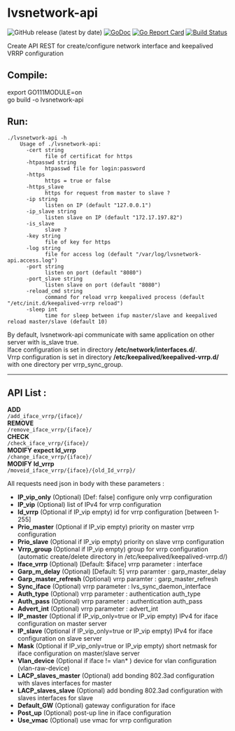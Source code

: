 # lvsnetwork-api
![GitHub release (latest by date)](https://img.shields.io/github/v/release/jeremmfr/lvsnetwork-api)
[![GoDoc](https://godoc.org/github.com/jeremmfr/lvsnetwork-api?status.svg)](https://godoc.org/github.com/jeremmfr/lvsnetwork-api)
[![Go Report Card](https://goreportcard.com/badge/github.com/jeremmfr/lvsnetwork-api)](https://goreportcard.com/report/github.com/jeremmfr/lvsnetwork-api)
[![Build Status](https://travis-ci.org/jeremmfr/lvsnetwork-api.svg?branch=master)](https://travis-ci.org/jeremmfr/lvsnetwork-api)

Create API REST for create/configure network interface and keepalived VRRP configuration


Compile:
--------

export GO111MODULE=on  
go build -o lvsnetwork-api

Run:
----
	./lvsnetwork-api -h
		Usage of ./lvsnetwork-api:
		  -cert string
		        file of certificat for https
		  -htpasswd string
		        htpasswd file for login:password
		  -https
		        https = true or false
		  -https_slave
		        https for request from master to slave ?
		  -ip string
		        listen on IP (default "127.0.0.1")
		  -ip_slave string
		        listen slave on IP (default "172.17.197.82")
		  -is_slave
		        slave ?
		  -key string
		        file of key for https
		  -log string
		        file for access log (default "/var/log/lvsnetwork-api.access.log")
		  -port string
		        listen on port (default "8080")
		  -port_slave string
		        listen slave on port (default "8080")
		  -reload_cmd string
		        command for reload vrrp keepalived process (default "/etc/init.d/keepalived-vrrp reload")
		  -sleep int
		        time for sleep between ifup master/slave and keepalived reload master/slave (default 10)

By default, lvsnetwork-api communicate with same application on other server with is_slave true.  
Iface configuration is set in directory **/etc/network/interfaces.d/**.  
Vrrp configuration is set in directory **/etc/keepalived/keepalived-vrrp.d/** with one directory per vrrp_sync_group.  
***
API List :
---------

**ADD**  
	`/add_iface_vrrp/{iface}/`  
**REMOVE**  
	`/remove_iface_vrrp/{iface}/`  
**CHECK**  
	`/check_iface_vrrp/{iface}/`  
**MODIFY expect Id_vrrp**  
	`/change_iface_vrrp/{iface}/`  
**MODIFY Id_vrrp**  
	`/moveid_iface_vrrp/{iface}/{old_Id_vrrp}/`  


All requests need json in body with these parameters :
* **IP_vip_only** (Optional) [Def: false] configure only vrrp configuration
* **IP_vip** (Optional) list of IPv4 for vrrp configuration
* **Id_vrrp** (Optional if IP_vip empty) id for vrrp configuration [between 1-255]
* **Prio_master** (Optional if IP_vip empty) priority on master vrrp configuration
* **Prio_slave** (Optional if IP_vip empty) priority on slave vrrp configuration
* **Vrrp_group** (Optional if IP_vip empty) group for vrrp configuration (automatic create/delete directory in /etc/keepalived/keepalived-vrrp.d/)
* **Iface_vrrp** (Optional) [Default: $iface] vrrp parameter : interface
* **Garp_m_delay** (Optional) [Default: 5] vrrp paramter : garp_master_delay
* **Garp_master_refresh** (Optional) vrrp paramter : garp_master_refresh
* **Sync_iface** (Optional) vrrp parameter : lvs_sync_daemon_interface
* **Auth_type** (Optional) vrrp parameter :  authentication auth_type
* **Auth_pass** (Optional) vrrp parameter : authentication auth_pass
* **Advert_int** (Optional) vrrp parameter : advert_int
* **IP_master** (Optional if IP_vip_only=true or IP_vip empty) IPv4 for iface configuration on master server
* **IP_slave** (Optional if IP_vip_only=true or IP_vip empty) IPv4 for iface configuration on slave server
* **Mask** (Optional if IP_vip_only=true or IP_vip empty) short netmask for iface configuration on master/slave server
* **Vlan_device** (Optional if iface != vlan* ) device for vlan configuration (vlan-raw-device)
* **LACP_slaves_master** (Optional) add bonding 802.3ad configuration with slaves interfaces for master
* **LACP_slaves_slave** (Optional) add bonding 802.3ad configuration with slaves interfaces for slave
* **Default_GW** (Optional) gateway configuration for iface
* **Post_up** (Optional) post-up line in iface configuration
* **Use_vmac** (Optional) use vmac for vrrp configuration
